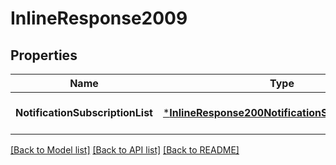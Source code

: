 # InlineResponse2009

## Properties
Name | Type | Description | Notes
------------ | ------------- | ------------- | -------------
**NotificationSubscriptionList** | [***InlineResponse200NotificationSubscriptionList**](inline_response_200_notificationSubscriptionList.md) |  | [optional] [default to null]

[[Back to Model list]](../README.md#documentation-for-models) [[Back to API list]](../README.md#documentation-for-api-endpoints) [[Back to README]](../README.md)


